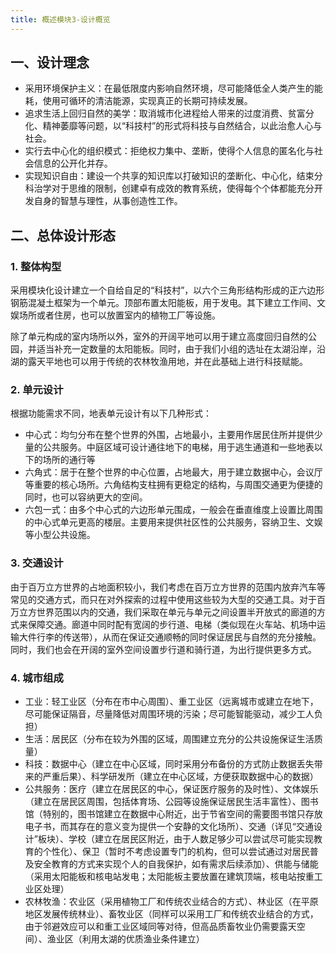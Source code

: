 ```yaml
---
title: 概述模块3-设计概览
---
```

## 一、设计理念
- 采用环境保护主义：在最低限度内影响自然环境，尽可能降低全人类产生的能耗，使用可循环的清洁能源，实现真正的长期可持续发展。
- 追求生活上回归自然的美学：取消城市化进程给人带来的过度消费、贫富分化、精神萎靡等问题，以“科技村”的形式将科技与自然结合，以此治愈人心与社会。
- 实行去中心化的组织模式：拒绝权力集中、垄断，使得个人信息的匿名化与社会信息的公开化并存。
- 实现知识自由：建设一个共享的知识库以打破知识的垄断化、中心化，结束分科治学对于思维的限制，创建卓有成效的教育系统，使得每个个体都能充分开发自身的智慧与理性，从事创造性工作。

## 二、总体设计形态

### 1. 整体构型
采用模块化设计建立一个自给自足的“科技村”，以六个三角形结构形成的正六边形钢筋混凝土框架为一个单元。顶部布置太阳能板，用于发电。其下建立工作间、文娱场所或者住房，也可以放置室内的植物工厂等设施。

除了单元构成的室内场所以外，室外的开阔平地可以用于建立高度回归自然的公园，并适当补充一定数量的太阳能板。同时，由于我们小组的选址在太湖沿岸，沿湖的露天平地也可以用于传统的农林牧渔用地，并在此基础上进行科技赋能。

### 2. 单元设计
根据功能需求不同，地表单元设计有以下几种形式：

- 中心式：均匀分布在整个世界的外围，占地最小，主要用作居民住所并提供少量的公共服务。中庭区域可设计通往地下的电梯，用于逃生通道和一些地表以下的场所的通行等
- 六角式：居于在整个世界的中心位置，占地最大，用于建立数据中心，会议厅等重要的核心场所。六角结构支柱拥有更稳定的结构，与周围交通更为便捷的同时，也可以容纳更大的空间。
- 六包一式：由多个中心式的六边形单元围成，一般会在垂直维度上设置比周围的中心式单元更高的楼层。主要用来提供社区性的公共服务，容纳卫生、文娱等小型公共设施。

### 3. 交通设计
由于百万立方世界的占地面积较小，我们考虑在百万立方世界的范围内放弃汽车等常见的交通方式，而只在对外探索的过程中使用这些较为大型的交通工具。对于百万立方世界范围以内的交通，我们采取在单元与单元之间设置半开放式的廊道的方式来保障交通。廊道中同时配有宽阔的步行道、电梯（类似现在火车站、机场中运输大件行李的传送带），从而在保证交通顺畅的同时保证居民与自然的充分接触。同时，我们也会在开阔的室外空间设置步行道和骑行道，为出行提供更多方式。

### 4. 城市组成
- 工业：轻工业区（分布在市中心周围）、重工业区（远离城市或建立在地下，尽可能保证隔音，尽量降低对周围环境的污染；尽可能智能驱动，减少工人负担）
- 生活：居民区（分布在较为外围的区域，周围建立充分的公共设施保证生活质量）
- 科技：数据中心（建立在中心区域，同时采用分布备份的方式防止数据丢失带来的严重后果）、科学研发所（建立在中心区域，方便获取数据中心的数据）
- 公共服务：医疗（建立在居民区的中心，保证医疗服务的及时性）、文体娱乐（建立在居民区周围，包括体育场、公园等设施保证居民生活丰富性）、图书馆（特别的，图书馆建立在数据中心附近，出于节省空间的需要图书馆只存放电子书，而其存在的意义变为提供一个安静的文化场所）、交通（详见“交通设计”板块）、学校（建立在居民区附近，由于人数足够少可以尝试尽可能实现教育的个性化）、保卫（暂时不考虑设置专门的机构，但可以尝试通过对居民普及安全教育的方式来实现个人的自我保护，如有需求后续添加）、供能与储能（采用太阳能板和核电站发电；太阳能板主要放置在建筑顶端，核电站按重工业区处理）
- 农林牧渔：农业区（采用植物工厂和传统农业结合的方式）、林业区（在平原地区发展传统林业）、畜牧业区（同样可以采用工厂和传统农业结合的方式，由于邻避效应可以和重工业区域同等对待，但高品质畜牧业仍需要露天空间）、渔业区（利用太湖的优质渔业条件建立）